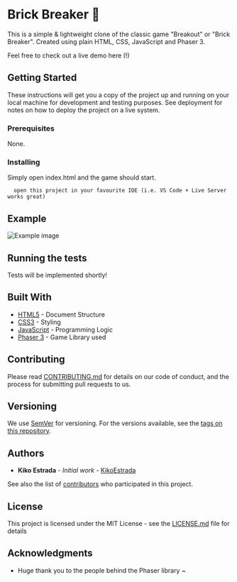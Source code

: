 # Brick Breaker 🧱

This is a simple & lightweight clone of the classic game "Breakout" or "Brick Breaker".
Created using plain HTML, CSS, JavaScript and Phaser 3.

Feel free to check out a live demo here (!)

## Getting Started

These instructions will get you a copy of the project up and running on your local machine for development and testing purposes. See deployment for notes on how to deploy the project on a live system.

### Prerequisites

None.


### Installing

Simply open index.html and the game should start.

```
  open this project in your favourite IDE (i.e. VS Code + Live Server works great)
```
## Example 
![Example image](https://i.imgur.com/Og6r7Ct.gif)

## Running the tests

Tests will be implemented shortly!

## Built With

* [HTML5](https://developer.mozilla.org/en-US/docs/Web/HTML) - Document Structure
* [CSS3](https://developer.mozilla.org/en-US/docs/Web/CSS) - Styling
* [JavaScript](https://developer.mozilla.org/en-US/docs/Web/JavaScript) - Programming Logic
* [Phaser 3](https://phaser.io/phaser3) - Game Library used

## Contributing

Please read [CONTRIBUTING.md](https://gist.github.com/PurpleBooth/b24679402957c63ec426) for details on our code of conduct, and the process for submitting pull requests to us.

## Versioning

We use [SemVer](http://semver.org/) for versioning. For the versions available, see the [tags on this repository](https://github.com/kk-o/Breakout-Clone/tags). 

## Authors

* **Kiko Estrada** - *Initial work* - [KikoEstrada](https://github.com/kk-o)

See also the list of [contributors](https://github.com/kk-o/Brick-Breaker/contributors) who participated in this project.

## License

This project is licensed under the MIT License - see the [LICENSE.md](LICENSE.md) file for details

## Acknowledgments

* Huge thank you to the people behind the Phaser library ~
